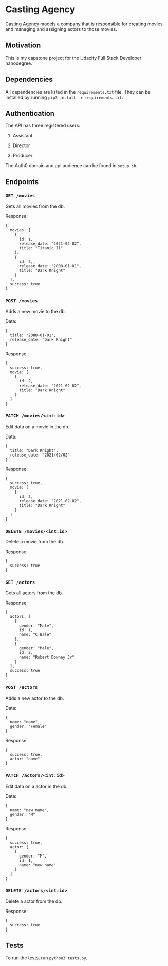 # Casting Agency

Casting Agency models a company that is responsible for creating movies and managing and assigning actors to those movies.

## Motivation

This is my capstone project for the Udacity Full Stack Developer nanodegree.

## Dependencies

All dependencies are listed in the `requirements.txt` file.
They can be installed by running `pip3 install -r requirements.txt`.

## Authentication

The API has three registered users:

1. Assistant

2. Director

3. Producer

The Auth0 domain and api audience can be found in `setup.sh`.

## Endpoints

### `GET /movies`

Gets all movies from the db.

Response:

```json5
{
  movies: [
    {
      id: 1,
      release_date: "2021-02-02",
      title: "Titanic II"
    },
    {
      id: 2,,
      release_date: "2008-01-01",
      title: "Dark Knight"
    }
  ],
  success: true
}
```

### `POST /movies`

Adds a new movie to the db.

Data:

```json5
{
  title: "2008-01-01",
  release_date: "Dark Knight"
}
```

Response:

```json5
{
  success: true,
  movie: [
    {
      id: 2,
      release_date: "2021-02-02",
      title: "Dark Knight"
    }
  ]
}
```

### `PATCH /movies/<int:id>`

Edit data on a movie in the db.

Data:

```json5
{
  title: "Dark Knight",
  release_date: "2021/02/02"
}
```

Response:

```json5
{
  success: true,
  movie: [
    {
      id: 2,
      release_date: "2021-02-02",
      title: "Dark Knight"
    }
  ]
}
```

### `DELETE /movies/<int:id>`

Delete a movie from the db.

Response:

```json5
{
  success: true
}
```

### `GET /actors`

Gets all actors from the db.

Response:

```json5
{
  actors: [
    {
      gender: "Male",
      id: 1,
      name: "C.Bale"
    },
    {
      gender: "Male",
      id: 2,
      name: "Robert Downey Jr"
    }
  ],
  success: true
}
```

### `POST /actors`

Adds a new actor to the db.

Data:

```json5
{
  name: "name",
  gender: "Female"
}
```

Response:

```json5
{
  success: true,
  actor: "name"
}
```

### `PATCH /actors/<int:id>`

Edit data on a actor in the db.

Data:

```json5
{
  name: "new name",
  gender: "M"
}
```

Response:

```json5
{
  success: true,
  actor: [
    {
      gender: "M",
      id: 1,
      name: "new name"
    }
  ]
}
```

### `DELETE /actors/<int:id>`

Delete a actor from the db.

Response:

```json5
{
  success: true
}
```

## Tests

To run the tests, run `python3 tests.py`.

